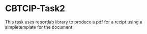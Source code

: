 # CBTCIP-Task2

This task uses reportlab library to produce a pdf for a recipt using a simpletemplate for the document
